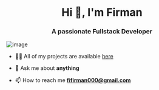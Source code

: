 
<h1 align="center">Hi 👋, I'm Firman </h1>
<h3 align="center">A passionate Fullstack Developer  </h3>

![image](https://github.com/saadeghi/saadeghi/blob/master/dino.gif)

- 👨‍💻 All of my projects are available  [here](https://github.com/PromisePioneer?tab=repositories)

- 💬 Ask me about **anything**

- 📫 How to reach me **fifirman000@gmail.com**

</p>




